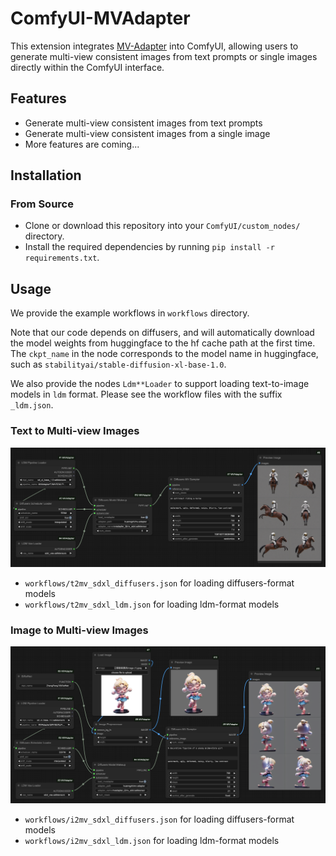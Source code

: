 # ComfyUI-MVAdapter

This extension integrates [MV-Adapter](https://github.com/huanngzh/MV-Adapter) into ComfyUI, allowing users to generate multi-view consistent images from text prompts or single images directly within the ComfyUI interface.

## Features

* Generate multi-view consistent images from text prompts
* Generate multi-view consistent images from a single image
* More features are coming...

## Installation

### From Source

* Clone or download this repository into your `ComfyUI/custom_nodes/` directory.
* Install the required dependencies by running `pip install -r requirements.txt`.

## Usage

We provide the example workflows in `workflows` directory.

Note that our code depends on diffusers, and will automatically download the model weights from huggingface to the hf cache path at the first time. The `ckpt_name` in the node corresponds to the model name in huggingface, such as `stabilityai/stable-diffusion-xl-base-1.0`.

We also provide the nodes `Ldm**Loader` to support loading text-to-image models in `ldm` format. Please see the workflow files with the suffix `_ldm.json`.

### Text to Multi-view Images

![comfyui_t2mv](assets/comfyui_t2mv.png)

* `workflows/t2mv_sdxl_diffusers.json` for loading diffusers-format models
* `workflows/t2mv_sdxl_ldm.json` for loading ldm-format models

### Image to Multi-view Images

![comfyui_i2mv](assets/comfyui_i2mv.png)

* `workflows/i2mv_sdxl_diffusers.json` for loading diffusers-format models
* `workflows/i2mv_sdxl_ldm.json` for loading ldm-format models
